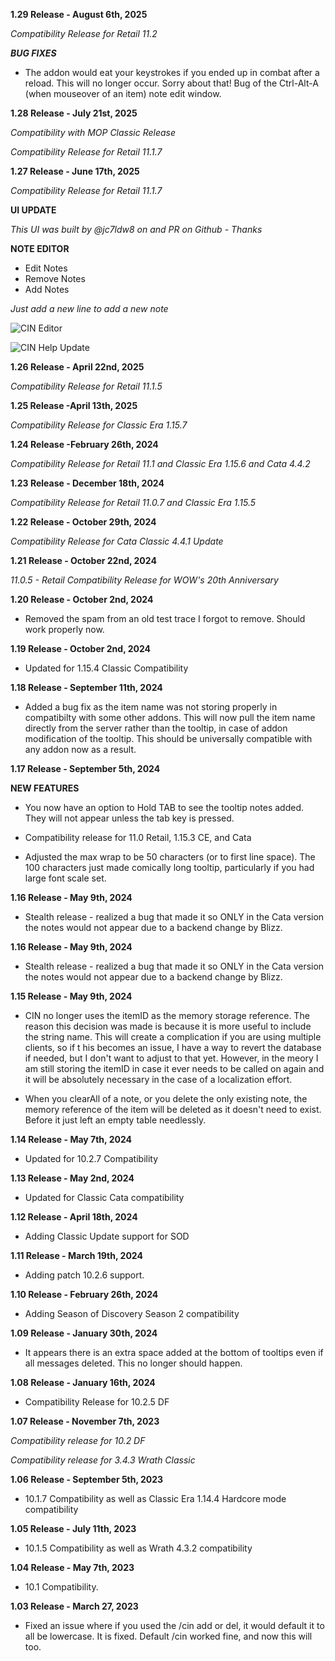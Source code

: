 **1.29 Release - August 6th, 2025**

*Compatibility Release for Retail 11.2*

***BUG FIXES***

* The addon would eat your keystrokes if you ended up in combat after a reload. This will no longer occur. Sorry about that! Bug of the Ctrl-Alt-A (when mouseover of an item) note edit window.

**1.28 Release - July 21st, 2025**

*Compatibility with MOP Classic Release*

*Compatibility Release for Retail 11.1.7*

**1.27 Release - June 17th, 2025**

*Compatibility Release for Retail 11.1.7*

**UI UPDATE**

*This UI was built by @jc7ldw8 on and PR on Github - Thanks*

**NOTE EDITOR**

* Edit Notes
* Remove Notes
* Add Notes

*Just add a new line to add a new note*

![CIN Editor](https://i.imgur.com/kprawT3.jpeg)

![CIN Help Update](https://i.imgur.com/DCRD8Dn.jpeg)

**1.26 Release - April 22nd, 2025**

*Compatibility Release for Retail 11.1.5*

**1.25 Release -April 13th, 2025**

*Compatibility Release for Classic Era 1.15.7*

**1.24 Release -February 26th, 2024**

*Compatibility Release for Retail 11.1 and Classic Era 1.15.6 and Cata 4.4.2*

**1.23 Release - December 18th, 2024**

*Compatibility Release for Retail 11.0.7 and Classic Era 1.15.5*

**1.22 Release - October 29th, 2024**

*Compatibility Release for Cata Classic 4.4.1 Update*

**1.21 Release - October 22nd, 2024**

*11.0.5 - Retail Compatibility Release for WOW's 20th Anniversary*

**1.20 Release - October 2nd, 2024**

* Removed the spam from an old test trace I forgot to remove. Should work properly now.

**1.19 Release - October 2nd, 2024**

* Updated for 1.15.4 Classic Compatibility

**1.18 Release - September 11th, 2024**

* Added a bug fix as the item name was not storing properly in compatibilty with some other addons. This will now pull the item name directly from the server rather than the tooltip, in case of addon modification of the tooltip. This should be universally compatible with any addon now as a result.

**1.17 Release - September 5th, 2024**

**NEW FEATURES**

* You now have an option to Hold TAB to see the tooltip notes added. They will not appear unless the tab key is pressed.

* Compatibility release for 11.0 Retail, 1.15.3 CE, and Cata

* Adjusted the max wrap to be 50 characters (or to first line space). The 100 characters just made comically long tooltip, particularly if you had large font scale set.


**1.16 Release - May 9th, 2024**

* Stealth release - realized a bug that made it so ONLY in the Cata version the notes would not appear due to a backend change by Blizz.

**1.16 Release - May 9th, 2024**

* Stealth release - realized a bug that made it so ONLY in the Cata version the notes would not appear due to a backend change by Blizz.

**1.15 Release - May 9th, 2024**

* CIN no longer uses the itemID as the memory storage reference. The reason this decision was made is because it is more useful to include the string name. This will create a complication if you are using multiple clients, so if t his becomes an issue, I have a way to revert the database if needed, but I don't want to adjust to that yet. However, in the meory I am still storing the itemID in case it ever needs to be called on again and it will be absolutely necessary in the case of a localization effort.

* When you clearAll of a note, or you delete the only existing note, the memory reference of the item will be deleted as it doesn't need to exist. Before it just left an empty table needlessly.

**1.14 Release - May 7th, 2024**

* Updated for 10.2.7 Compatibility

**1.13 Release - May 2nd, 2024**

* Updated for Classic Cata compatibility

**1.12 Release - April 18th, 2024**

* Adding Classic Update support for SOD

**1.11 Release - March 19th, 2024**

* Adding patch 10.2.6 support.

**1.10 Release - February 26th, 2024**

* Adding Season of Discovery Season 2 compatibility

**1.09 Release - January 30th, 2024**

* It appears there is an extra space added at the bottom of tooltips even if all messages deleted. This no longer should happen.

**1.08 Release - January 16th, 2024**

* Compatibility Release for 10.2.5 DF

**1.07 Release - November 7th, 2023**

*Compatibility release for 10.2 DF*

*Compatibility release for 3.4.3 Wrath Classic*

**1.06 Release - September 5th, 2023**

* 10.1.7 Compatibility as well as Classic Era  1.14.4 Hardcore mode compatibility

**1.05 Release - July 11th, 2023**

* 10.1.5 Compatibility as well as Wrath 4.3.2 compatibility

**1.04 Release - May 7th, 2023**

* 10.1 Compatibility.

**1.03 Release - March 27, 2023**

* Fixed an issue where if you used the /cin add or del, it would default it to all be lowercase. It is fixed. Default /cin worked fine, and now this will too.